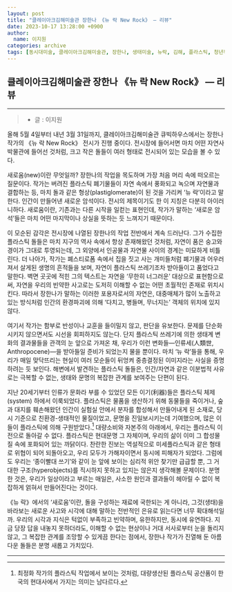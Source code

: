 ```yaml
---
layout: post
title: "클레이아크김해미술관 장한나 《뉴 락 New Rock》 — 리뷰"
date: 2023-10-17 13:28:00 +0900
author:
  name: 이지원
categories: archive
tags: [동시대미술, 클레이아크김해미술관, 장한나, 생태미술, 뉴락, 김해, 플라스틱, 청년작가]
---
```


## 클레이아크김해미술관 장한나 《뉴 락 New Rock》 — 리뷰

---
>- 글 : 이지원

올해 5월 4일부터 내년 3월 31일까지, 클레이아크김해미술관 큐빅하우스에서는 장한나 작가의 《뉴 락 New Rock》 전시가 진행 중이다. 전시장에 들어서면 마치 어떤 자연사박물관에 들어선 것처럼, 크고 작은 돌들이 여러 형태로 전시되어 있는 모습을 볼 수 있다. 

새로움(new)이란 무엇일까? 장한나의 작업을 목도하며 가장 처음 머리 속에 떠오르는 질문이다. 작가는 버려진 플라스틱 폐기물들이 자연 속에서 풍화되고 녹으며 자연물과 결합하는 등, 마치 돌과 같은 형상(plastiglomerate)이 된 것을 가리켜 ‘뉴 락’이라고 말한다. 인간이 만들어낸 새로운 암석이다. 전시의 제목이기도 한 이 지칭은 다분히 아이러니하다. 새로움이란, 기존과는 다른 시작을 일컫는 표현인데, 작가가 말하는 ‘새로운 암석’들은 마치 어떤 마지막이나 상실을 뜻하는 듯 느껴지기 때문이다.

이 모순된 감각은 전시장에 나열된 장한나의 작업 전반에서 계속 드러난다. 그가 수집한 플라스틱 돌들은 마치 지구의 역사 속에서 항상 존재해왔던 것처럼, 자연이 품은 숭고와 경이가 그대로 투영되는데, 그 외양에서 인공물과 자연물 사이의 경계는 미묘하게 비틀린다. 더 나아가, 작가는 폐스티로폼 속에서 집을 짓고 사는 개미들처럼 폐기물과 어우러져서 살게된 생명의 흔적들을 보며, 자연이 플라스틱 쓰레기조차 받아들이고 품었다고 말한다. 벽면 곳곳에 적힌 그의 텍스트는 자연을 ‘무한히 너그러운’ 대상으로 표현함으로써, 자연을 우리의 빈약한 사고로는 도저히 이해할 수 없는 어떤 초월적인 존재로 위치시킨다. 따라서 장한나가 말하는 이러한 포용자로서의 자연은, 대중매체가 많이 노출하고 있는 방식처럼 인간의 환경파괴에 의해 ‘다치고, 병들며, 무너지는’ 객체의 위치에 있지 않다. 

여기서 작가는 함부로 반성이나 교훈을 들이밀지 않고, 판단을 유보한다. 문제를 단순화시키지 않으면서도 시선을 회피하지도 않는다. 단지 플라스틱 쓰레기에 의한 생태계 변화의 결과물들을 관객의 눈 앞으로 가져온 채, 우리가 이런 변화들—인류세(人類世, Anthropocene)—을 받아들일 준비가 되었는지 물을 뿐이다. 마치 ‘뉴 락’들을 통해, 우리가 매일 맞닥뜨리는 현실이 여러 모순들이 뒤엉켜 중층결정된 이미지라는 사실을 증명하려는 듯 보인다. 해변에서 발견하는 플라스틱 돌들은, 인간/자연과 같은 이분법적 사유로는 극복할 수 없는, 생태와 문명의 복잡한 관계를 보여주는 단편이 된다. 

지난 20세기부터 인류가 문화라 부를 수 있었던 모든 이기(利器)들은 플라스틱 체제(system) 하에서 이룩되었다. 플라스틱은 물품을 생산하기 위해 동물들을 죽이거나, 숲과 대지를 훼손해왔던 인간이 실험실 안에서 분자를 합성해서 만들어내게 된 소재로, 당시 기준으로 친환경-생태적인 물질이었고, 문명을 진일보시키는데 기여했으며, 많은 이들이 플라스틱에 의해 구원받았다.[^1] 대량소비와 자본주의 아래에서, 우리는 플라스틱 이전으로 돌아갈 수 없다. 플라스틱은 현대문명 그 자체이며, 우리의 삶이 이미 그 합성물질 속에 포화되어 있는 까닭이다. 찬란한 진보는 역설적으로 미세플라스틱과 같은 형태로 위협이 되어 되돌아오고, 우리 모두가 가해자이면서 동시에 피해자가 되었다. 그럼에도 우리는 ‘종이빨대 쓰기’와 같이 눈 앞에 보이는 심리적 위안 찾기만 급급할 뿐, 그 거대한 구조(hyperobjects)를 직시하지 못하고 있지는 않은지 생각해볼 문제이다. 분명한 것은, 우리가 일상이라고 부르는 매일은, 사소한 원인과 결과들이 헤아릴 수 없이 복잡하게 얽혀서 만들어진다는 것이다. 

《뉴 락》에서의 ‘새로움’이란, 돌을 구성하는 재료에 국한되는 게 아니라, 그것(생태)을 바라보는 새로운 사고와 시각에 대해 말하는 전반적인 은유로 읽는다면 너무 확대해석일까. 우리의 시각과 지식은 턱없이 부족하고 빈약하며, 유한하지만, 동시에 유연하다. 지금 당장 답을 내놓지 못하더라도, 이해할 수 없는 현상이나 거대 서사로부터 눈을 돌리지 않고, 그 복잡한 관계를 조망할 수 있게끔 한다는 점에서, 장한나 작가가 진열해 둔 아름다운 돌들은 분명 새롭고 가치있다. 

---

[^1]: 최정화 작가의 플라스틱 작업에서 보이는 것처럼, 대량생산된 플라스틱 공산품이 한국의 현대사에서 가지는 의미는 남다르다. 
